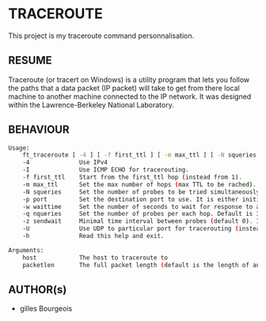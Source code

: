 # TRACEROUTE
This project is my traceroute command personnalisation.

## RESUME
Traceroute (or tracert on Windows) is a utility program that lets you
follow the paths that a data packet (IP packet) will take to get from there
local machine to another machine connected to the IP network. It was designed within the
Lawrence-Berkeley National Laboratory.

## BEHAVIOUR
```sh
Usage:
	ft_traceroute [ -4 ] [ -f first_ttl ] [ -m max_ttl ] [ -N squeries ] [ -p port ] [ -w waittime ] [ -q nqueries ] [ -z sendwait ] host [ packetlen ]
	-4				Use IPv4
	-I				Use ICMP ECHO for tracerouting.
	-f first_ttl	Start from the first_ttl hop (instead from 1).
	-m max_ttl		Set the max number of hops (max TTL to be rached). Default is 30.
	-N squeries		Set the number of probes to be tried simultaneously (default is 16).
	-p port			Set the destination port to use. It is either initial udp port value for "default" method (incremented by each probe, default is 33434, or initial seq for "icmp" (incremented as well, default from 1), or some constant destination port for other methods (with default of 80 for "tcp", 53 for "udp", etc.).
	-w waittime		Set the number of seconds to wait for response to a probe (default is 5.0). Non-integer (float point) values allowed too.
	-q nqueries		Set the number of probes per each hop. Default is 3
	-z sendwait		Minimal time interval between probes (default 0). If the value is more than 10, then it specifies a number in milliseconds, else it is a number of seconds (float point values allowed too).
	-U 				Use UDP to particular port for tracerouting (instead of increasing the port per each probe), default port is 53.
	-h				Read this help and exit.

Arguments:
	host			The host to traceroute to
	packetlen		The full packet length (default is the length of an IP header plus 40). Can be ignored or increased to a minimal allowed value.
```

## AUTHOR(s)
+ gilles Bourgeois